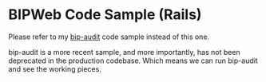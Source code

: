 BIPWeb Code Sample (Rails)
==========================

Please refer to my [bip-audit](https://github.com/jackdesert/bip-audit) code sample
instead of this one.

bip-audit is a more recent sample, and more importantly, has not been
deprecated in the production codebase. Which means we can run bip-audit
and see the working pieces.


